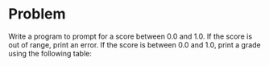 # Problem

Write a program to prompt for a score between 0.0 and 1.0. If the score is out of range, print an error. If the score is
between 0.0 and 1.0, print a grade using the following table:
